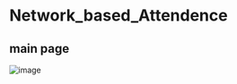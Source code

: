 # Network_based_Attendence
## main page
![image](https://github.com/user-attachments/assets/4fa45daf-eb14-40cb-a295-14d438b89115)
